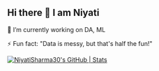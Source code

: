 ## Hi there 👋 I am Niyati


🔭 I’m currently working on DA, ML

⚡ Fun fact: "Data is messy, but that's half the fun!"


[![NiyatiSharma30's GitHub | Stats](https://stats.quira.sh/NiyatiSharma30/github?theme=dark)](https://quira.sh?utm_source=widgets&utm_campaign=NiyatiSharma30)
